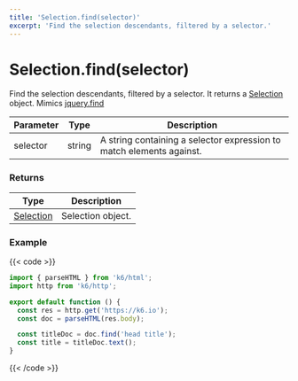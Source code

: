 ```yaml
---
title: 'Selection.find(selector)'
excerpt: 'Find the selection descendants, filtered by a selector.'
---
```


# Selection.find(selector)

Find the selection descendants, filtered by a selector. It returns a [Selection](/javascript-api/k6-html/selection) object.
Mimics [jquery.find](https://api.jquery.com/find/)

| Parameter | Type   | Description                                                          |
| --------- | ------ | -------------------------------------------------------------------- |
| selector  | string | A string containing a selector expression to match elements against. |

### Returns

| Type                                           | Description       |
| ---------------------------------------------- | ----------------- |
| [Selection](/javascript-api/k6-html/selection) | Selection object. |

### Example

{{< code >}}

```javascript
import { parseHTML } from 'k6/html';
import http from 'k6/http';

export default function () {
  const res = http.get('https://k6.io');
  const doc = parseHTML(res.body);

  const titleDoc = doc.find('head title');
  const title = titleDoc.text();
}
```

{{< /code >}}

